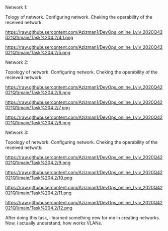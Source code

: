 Network 1:

Tology of network. Configuring network. Cheking the operability of the received network: 

https://raw.githubusercontent.com/Azizman1/DevOps_online_Lviv_2020Q42021Q1/main/Task%204.2/4.1.png

https://raw.githubusercontent.com/Azizman1/DevOps_online_Lviv_2020Q42021Q1/main/Task%204.2/5.png

Network 2:

Topology of network. Configuring network. Cheking the operability of the recieved network:

https://raw.githubusercontent.com/Azizman1/DevOps_online_Lviv_2020Q42021Q1/main/Task%204.2/6.png

https://raw.githubusercontent.com/Azizman1/DevOps_online_Lviv_2020Q42021Q1/main/Task%204.2/7.png

https://raw.githubusercontent.com/Azizman1/DevOps_online_Lviv_2020Q42021Q1/main/Task%204.2/8.png

Network 3:

Topology of network. Configuring network. Cheking the operability of the received netwotk:

https://raw.githubusercontent.com/Azizman1/DevOps_online_Lviv_2020Q42021Q1/main/Task%204.2/9.png

https://raw.githubusercontent.com/Azizman1/DevOps_online_Lviv_2020Q42021Q1/main/Task%204.2/10.png

https://raw.githubusercontent.com/Azizman1/DevOps_online_Lviv_2020Q42021Q1/main/Task%204.2/11.png

https://raw.githubusercontent.com/Azizman1/DevOps_online_Lviv_2020Q42021Q1/main/Task%204.2/12.png


After doing this task, i learned something new for me in creating networks. Now, i actually understand, how works VLANs.
